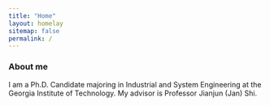 ```yaml
---
title: "Home"
layout: homelay
sitemap: false
permalink: /
---
```


### About me

I am a Ph.D. Candidate majoring in Industrial and System Engineering at the Georgia Institute of Technology. My advisor is Professor Jianjun (Jan) Shi.


